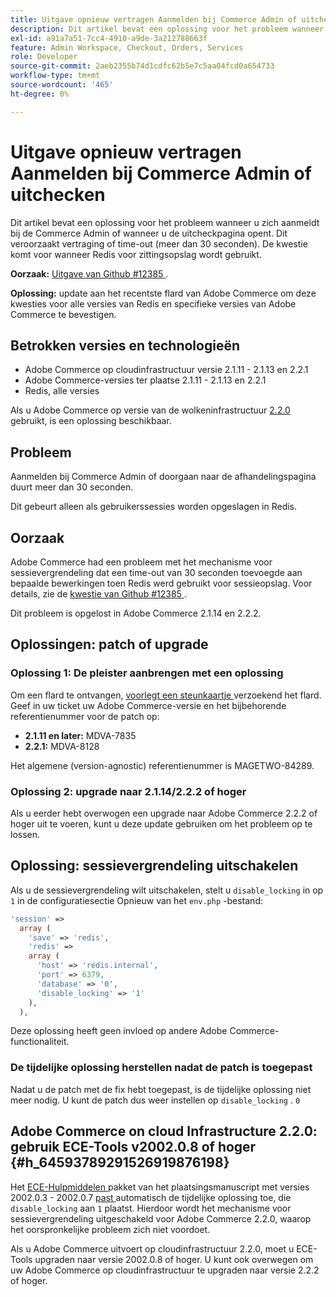 ```yaml
---
title: Uitgave opnieuw vertragen Aanmelden bij Commerce Admin of uitchecken
description: Dit artikel bevat een oplossing voor het probleem wanneer u zich aanmeldt bij de Commerce Admin of wanneer u de uitcheckpagina opent. Dit veroorzaakt vertraging of time-out (meer dan 30 seconden). De kwestie komt voor wanneer Redis voor zittingsopslag wordt gebruikt.
exl-id: a91a7a51-7cc4-4910-a9de-3a212788663f
feature: Admin Workspace, Checkout, Orders, Services
role: Developer
source-git-commit: 2aeb2355b74d1cdfc62b5e7c5aa04fcd0a654733
workflow-type: tm+mt
source-wordcount: '465'
ht-degree: 0%

---
```


# Uitgave opnieuw vertragen Aanmelden bij Commerce Admin of uitchecken

Dit artikel bevat een oplossing voor het probleem wanneer u zich aanmeldt bij de Commerce Admin of wanneer u de uitcheckpagina opent. Dit veroorzaakt vertraging of time-out (meer dan 30 seconden). De kwestie komt voor wanneer Redis voor zittingsopslag wordt gebruikt.

**Oorzaak:**   [ Uitgave van Github \#12385 ](https://github.com/magento/magento2/issues/12385).

**Oplossing:** update aan het recentste flard van Adobe Commerce om deze kwesties voor alle versies van Redis en specifieke versies van Adobe Commerce te bevestigen.

## Betrokken versies en technologieën

* Adobe Commerce op cloudinfrastructuur versie 2.1.11 - 2.1.13 en 2.2.1
* Adobe Commerce-versies ter plaatse 2.1.11 - 2.1.13 en 2.2.1
* Redis, alle versies

Als u Adobe Commerce op versie van de wolkeninfrastructuur [ 2.2.0 ](#h_64593789291526919876198) gebruikt, is een oplossing beschikbaar.

## Probleem

Aanmelden bij Commerce Admin of doorgaan naar de afhandelingspagina duurt meer dan 30 seconden.

Dit gebeurt alleen als gebruikerssessies worden opgeslagen in Redis.

## Oorzaak

Adobe Commerce had een probleem met het mechanisme voor sessievergrendeling dat een time-out van 30 seconden toevoegde aan bepaalde bewerkingen toen Redis werd gebruikt voor sessieopslag. Voor details, zie de [ kwestie van Github \#12385 ](https://github.com/magento/magento2/issues/12385).

Dit probleem is opgelost in Adobe Commerce 2.1.14 en 2.2.2.

## Oplossingen: patch of upgrade

### Oplossing 1: De pleister aanbrengen met een oplossing

Om een flard te ontvangen, [ voorlegt een steunkaartje ](/help/help-center-guide/help-center/magento-help-center-user-guide.md#submit-ticket) verzoekend het flard. Geef in uw ticket uw Adobe Commerce-versie en het bijbehorende referentienummer voor de patch op:

* **2.1.11 en later:** MDVA-7835
* **2.2.1:** MDVA-8128

Het algemene (version-agnostic) referentienummer is MAGETWO-84289.

### Oplossing 2: upgrade naar 2.1.14/2.2.2 of hoger

Als u eerder hebt overwogen een upgrade naar Adobe Commerce 2.2.2 of hoger uit te voeren, kunt u deze update gebruiken om het probleem op te lossen.

## Oplossing: sessievergrendeling uitschakelen

Als u de sessievergrendeling wilt uitschakelen, stelt u `disable_locking` in op `1` in de configuratiesectie Opnieuw van het `env.php` -bestand:

```php
'session' =>
  array (
    'save' => 'redis',
    'redis' =>
    array (
      'host' => 'redis.internal',
      'port' => 6379,
      'database' => '0',
      'disable_locking' => '1'
    ),
  ),
```

Deze oplossing heeft geen invloed op andere Adobe Commerce-functionaliteit.

### De tijdelijke oplossing herstellen nadat de patch is toegepast

Nadat u de patch met de fix hebt toegepast, is de tijdelijke oplossing niet meer nodig. U kunt de patch dus weer instellen op `disable_locking` . `0`

## Adobe Commerce on cloud Infrastructure 2.2.0: gebruik ECE-Tools v2002.0.8 of hoger {#h_64593789291526919876198}

Het [ ECE-Hulpmiddelen ](https://experienceleague.adobe.com/nl/docs/commerce-cloud-service/user-guide/dev-tools/ece-tools/update-package) pakket van het plaatsingsmanuscript met versies 2002.0.3 - 2002.0.7 [ past ](https://experienceleague.adobe.com/docs/commerce-cloud-service/user-guide/dev-tools/ece-tools/update-package.html?lang=nl-NL) automatisch de tijdelijke oplossing toe, die `disable_locking` aan `1` plaatst. Hierdoor wordt het mechanisme voor sessievergrendeling uitgeschakeld voor Adobe Commerce 2.2.0, waarop het oorspronkelijke probleem zich niet voordoet.

Als u Adobe Commerce uitvoert op cloudinfrastructuur 2.2.0, moet u ECE-Tools upgraden naar versie 2002.0.8 of hoger. U kunt ook overwegen om uw Adobe Commerce op cloudinfrastructuur te upgraden naar versie 2.2.2 of hoger.
